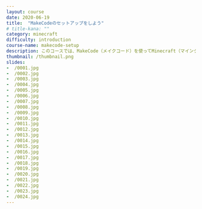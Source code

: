 ```yaml
---
layout: course
date: 2020-06-19
title:  "MakeCodeのセットアップをしよう"
# title-kana: ""
category: minecraft
difficulty: introduction
course-name: makecode-setup
description: このコースでは、MakeCode（メイクコード）を使ってMinecraft（マインクラフト）でプログラミングを行う方法を紹介します。スライドで誰でも簡単に学べるビジュアルプログラミング学習サイト「メクルン」を使って、MakeCode（メイクコード）の学習をはじめよう。
thumbnail: /thumbnail.png
slides:
-  /0001.jpg
-  /0002.jpg
-  /0003.jpg
-  /0004.jpg
-  /0005.jpg
-  /0006.jpg
-  /0007.jpg
-  /0008.jpg
-  /0009.jpg
-  /0010.jpg
-  /0011.jpg
-  /0012.jpg
-  /0013.jpg
-  /0014.jpg
-  /0015.jpg
-  /0016.jpg
-  /0017.jpg
-  /0018.jpg
-  /0019.jpg
-  /0020.jpg
-  /0021.jpg
-  /0022.jpg
-  /0023.jpg
-  /0024.jpg
---
```

